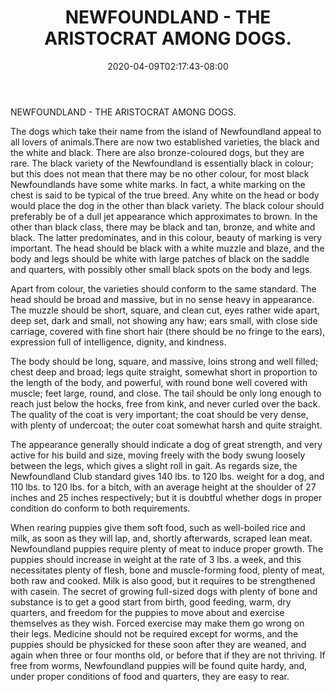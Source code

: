 ﻿---
title: "NEWFOUNDLAND - THE ARISTOCRAT AMONG DOGS."
date: 2020-04-09T02:17:43-08:00
description: "Dogs Tips for Web Success"
featured_image: "/images/Dogs.jpg"
tags: ["Dogs"]
---

NEWFOUNDLAND - THE ARISTOCRAT AMONG DOGS. 

The dogs which take their name from the island of Newfoundland appeal to all lovers of animals.There are now two established varieties, the black and the white and black. There are also bronze-coloured dogs, but they are rare. The black variety of the Newfoundland is essentially black in colour; but this does not mean that there may be no other colour, for most black Newfoundlands have some white marks. In fact, a white marking on the chest is said to be typical of the true breed. Any white on the head or body would place the dog in the other than black variety. The black colour should preferably be of a dull jet appearance which approximates to brown. In the other than black class, there may be black and tan, bronze, and white and black. The latter predominates, and in this colour, beauty of marking is very important. The head should be black with a white muzzle and blaze, and the body and legs should be white with large patches of black on the saddle and quarters, with possibly other small black spots on the body and legs. 

Apart from colour, the varieties should conform to the same standard. The head should be broad and massive, but in no sense heavy in appearance. The muzzle should be short, square, and clean cut, eyes rather wide apart, deep set, dark and small, not showing any haw; ears small, with close side carriage, covered with fine short hair (there should be no fringe to the ears), expression full of intelligence, dignity, and kindness. 

The body should be long, square, and massive, loins strong and well filled; chest deep and broad; legs quite straight, somewhat short in proportion to the length of the body, and powerful, with round bone well covered with muscle; feet large, round, and close. The tail should be only long enough to reach just below the hocks, free from kink, and never curled over the back. The quality of the coat is very important; the coat should be very dense, with plenty of undercoat; the outer coat somewhat harsh and quite straight. 

The appearance generally should indicate a dog of great strength, and very active for his build and size, moving freely with the body swung loosely between the legs, which gives a slight roll in gait. As regards size, the Newfoundland Club standard gives 140 lbs. to 120 lbs. weight for a dog, and 110 lbs. to 120 lbs. for a bitch, with an average height at the shoulder of 27 inches and 25 inches respectively; but it is doubtful whether dogs in proper condition do conform to both requirements.  

When rearing puppies give them soft food, such as well-boiled rice and milk, as soon as they will lap, and, shortly afterwards, scraped lean meat. Newfoundland puppies require plenty of meat to induce proper growth. The puppies should increase in weight at the rate of 3 lbs. a week, and this necessitates plenty of flesh, bone and muscle-forming food, plenty of meat, both raw and cooked. Milk is also good, but it requires to be strengthened with casein. The secret of growing full-sized dogs with plenty of bone and substance is to get a good start from birth, good feeding, warm, dry quarters, and freedom for the puppies to move about and exercise themselves as they wish. Forced exercise may make them go wrong on their legs. Medicine should not be required except for worms, and the puppies should be physicked for these soon after they are weaned, and again when three or four months old, or before that if they are not thriving. If free from worms, Newfoundland puppies will be found quite hardy, and, under proper conditions of food and quarters, they are easy to rear.



